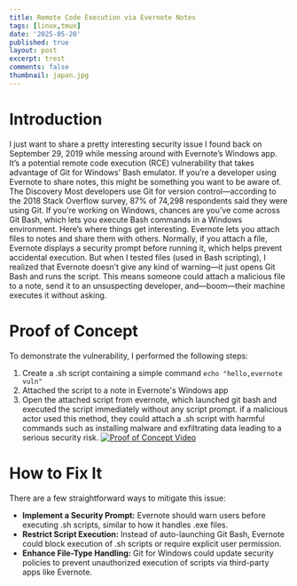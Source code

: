 ```yaml
---
title: Remote Code Execution via Evernote Notes
tags: [linux,tmux]
date: '2025-05-20'
published: true
layout: post
excerpt: trest
comments: false
thumbnail: japan.jpg
---
```


# Introduction

I just want to share a pretty interesting security issue I found back on September 29, 2019 while messing around with Evernote’s Windows app. It’s a potential remote code execution (RCE) vulnerability that takes advantage of Git for Windows’ Bash emulator. If you’re a developer using Evernote to share notes, this might be something you want to be aware of.
The Discovery
Most developers use Git for version control—according to the 2018 Stack Overflow survey, 87% of 74,298 respondents said they were using Git. If you’re working on Windows, chances are you’ve come across Git Bash, which lets you execute Bash commands in a Windows environment.
Here’s where things get interesting. Evernote lets you attach files to notes and share them with others. Normally, if you attach a  file, Evernote displays a security prompt before running it, which helps prevent accidental execution. But when I tested  files (used in Bash scripting), I realized that Evernote doesn’t give any kind of warning—it just opens Git Bash and runs the script. This means someone could attach a malicious  file to a note, send it to an unsuspecting developer, and—boom—their machine executes it without asking.

# Proof of Concept
To demonstrate the vulnerability, I performed the following steps:
1. Create a .sh script containing a simple command `echo "hello,evernote vuln"`
2. Attached the script to a note in Evernote's Windows app
3. Open the attached script from evernote, which launched git bash and executed the script immediately without any script prompt.
if a malicious actor used this method, they could attach a .sh script with harmful commands such as installing malware and exfiltrating data leading to a serious security risk.
[![Proof of Concept Video](https://img.youtube.com/vi/vmccHU_ghHc/0.jpg)](https://www.youtube.com/watch?v=vmccHU_ghHc)

# How to Fix It

There are a few straightforward ways to mitigate this issue:

- **Implement a Security Prompt:** Evernote should warn users before executing .sh scripts, similar to how it handles .exe files.
- **Restrict Script Execution:** Instead of auto-launching Git Bash, Evernote could block execution of .sh scripts or require explicit user permission.
- **Enhance File-Type Handling:** Git for Windows could update security policies to prevent unauthorized execution of scripts via third-party apps like Evernote.


